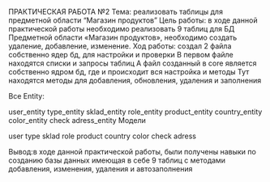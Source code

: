 ПРАКТИЧЕСКАЯ РАБОТА №2 
Тема: реализовать таблицы для предметной области “Магазин продуктов” 
Цель работы: в ходе данной практической работы необходимо реализовать 9 таблиц для БД Предметной области «Магазин продуктов», необходимо создать удаление, добавление, изменение. 
Ход работы: создал 2 файла собственно ядер бд, для настройки и проверки
В первом файле находятся списки и запросы таблиц
А файл созданный в core является собственно ядром бд, где и происходит вся настройка и методы
Тут находятся методы для добавления, обновления, удаления и заполнения

Все Entity:

user_entity type_entity sklad_entity role_entity product_entity country_entity color_entity check adress_entity
Модели

user type sklad role product country color check adress

Вывод:в ходе данной практической работы, были получены навыки по созданию базы данных имеющая в себе 9 таблиц с методами добавления, изменения, удаления и автозаполнения
